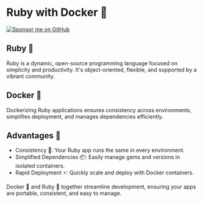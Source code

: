 # Ruby with Docker 💎

<a href="https://github.com/sponsors/mattmajestic"><img src="https://img.shields.io/badge/Sponsor-GitHub-black?style=for-the-badge&logo=github" alt="Sponsor me on GitHub"></a>

## Ruby 💎
Ruby is a dynamic, open-source programming language focused on simplicity and productivity. It's object-oriented, flexible, and supported by a vibrant community.

## Docker 🐳
Dockerizing Ruby applications ensures consistency across environments, simplifies deployment, and manages dependencies efficiently.

## Advantages 🌟
- Consistency 🔄: Your Ruby app runs the same in every environment.
- Simplified Dependencies 📦: Easily manage gems and versions in isolated containers.
- Rapid Deployment ⚡: Quickly scale and deploy with Docker containers.

Docker 🐳 and Ruby 💎 together streamline development, ensuring your apps are portable, consistent, and easy to manage.